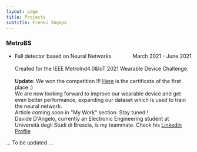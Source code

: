 ```yaml
---
layout: page
title: Projects
subtitle: Frenki Shqepa
---
```



### MetroBS
- Fall detector based on Neural Networks <span style="float: right; ">March 2021 - June 2021</span>  
<br/>Created for the IEEE MetroInd4.0&IoT 2021 Wearable Device Challenge.  
<br/>**Update**: We won the competition !!! [Here](https://drive.google.com/file/d/1QnfsOkYyCZfwIgRZQGb566gBPrOZJ34J/view) is the certificate of the first place :)
<br/>We are now looking forward to improve our wearable device and get even better performance, expanding our dataset which is used to train the neural network. 
<br/>Article coming soon in "My Work" section. Stay tuned !
<br/>Davide D'Angelo, currently an Electronic Engineering student at Università degli Studi di Brescia, is my teammate. Check his [Linkedin Profile](https://www.linkedin.com/in/davide-d-angelo-147447115/)

... To be updated ... 

